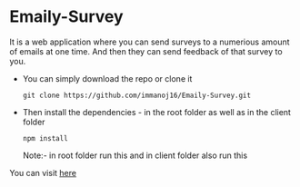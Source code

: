 # Emaily-Survey

It is a web application where you can send surveys to a numerious amount of emails at one time. And then they can send feedback of that survey to you.

  * You can simply download the repo or clone it
    
    `git clone https://github.com/immanoj16/Emaily-Survey.git`
  * Then install the dependencies - in the root folder as well as in the client folder
    
    `npm install`
    
    Note:- in root folder run this and in client folder also run this


You can visit [here](https://blooming-crag-83084.herokuapp.com/)
